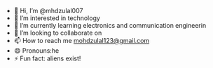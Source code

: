 - 👋 Hi, I’m @mhdzulal007
- 👀 I’m interested in technology
- 🌱 I’m currently learning electronics and communication engineerin
- 💞️ I’m looking to collaborate on 
- 📫 How to reach me mohdzulal123@gmail.com
- 😄 Pronouns:he
- ⚡ Fun fact: aliens exist!

<!---
mhdzulal007/mhdzulal007 is a ✨ special ✨ repository because its `README.md` (this file) appears on your GitHub profile.
You can click the Preview link to take a look at your changes.
--->
